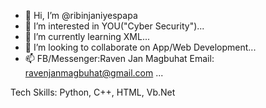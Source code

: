 - 👋 Hi, I’m @ribinjaniyespapa
- 👀 I’m interested in YOU("Cyber Security")...
- 🌱 I’m currently learning XML...
- 💞️ I’m looking to collaborate on App/Web Development...
- 📫 FB/Messenger:Raven Jan Magbuhat Email: ravenjanmagbuhat@gmail.com  ...

Tech Skills: Python, C++, HTML, Vb.Net

<!---
ribinjaniyespapa/ribinjaniyespapa is a ✨ special ✨ repository because its `README.md` (this file) appears on your GitHub profile.
You can click the Preview link to take a look at your changes.
--->
